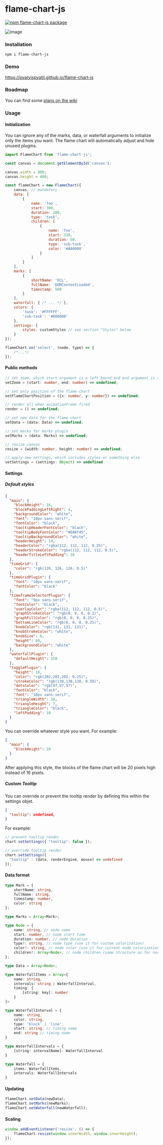 # flame-chart-js

[![npm flame-chart-js package](https://img.shields.io/npm/v/flame-chart-js)](https://www.npmjs.com/package/flame-chart-js)

![image](https://user-images.githubusercontent.com/4976306/118173754-aa1a0e00-b436-11eb-99e8-0b4ec10551e6.png)

### Installation

`npm i flame-chart-js`

### Demo

https://pyatyispyatil.github.io/flame-chart-js

### Roadmap

You can find some [plans on the wiki](https://github.com/pyatyispyatil/flame-chart-js/wiki/Roadmap)

### Usage

#### Initialization


You can ignore any of the marks, data, or waterfall arguments to initialize only the items you want. The flame chart will automatically adjust and hide unused plugins.

```js
import FlameChart from 'flame-chart-js';

const canvas = document.getElementById('canvas');

canvas.width = 800;
canvas.height = 400;

const flameChart = new FlameChart({
    canvas, // mandatory
    data: [
        {
            name: 'foo',
            start: 300,
            duration: 200,
            type: 'task',
            children: [
                {
                    name: 'foo',
                    start: 310,
                    duration: 50,
                    type: 'sub-task',
                    color: '#AA0000'
                }
            ]
        }
    ],
    marks: [
        {
            shortName: 'DCL',
            fullName: 'DOMContentLoaded',
            timestamp: 500
        }
    ],
    waterfall: { /* ... */ },
    colors: {
        'task': '#FFFFFF',
        'sub-task': '#000000'
    },
    settings: {
        styles: customStyles // see section "Styles" below
    }
});

flameChart.on('select', (node, type) => {
    /*...*/
});
```

#### Public methods

```ts
// set zoom, which start argument is a left bound and end argument is a right bound 
setZoom = (start: number, end: number) => undefined;

// set only position of the flame-chart
setFlameChartPosition = ({x: number, y: number}) => undefined;

// render all when animationFrame fired
render = () => undefined;

// set new data for the flame-chart
setData = (data: Data) => undefined;

// set marks for marks plugin
setMarks = (data: Marks) => undefined;

// resize canvas
resize = (width: number, height: number) => undefined;

// apply new settings, which includes styles or something else
setSettings = (settings: Object) => undefined
```

#### Settings

##### Default styles

```json
{
  "main": {
    "blockHeight": 16,
    "blockPaddingLeftRight": 4,
    "backgroundColor": "white",
    "font": "10px sans-serif",
    "fontColor": "black",
    "tooltipHeaderFontColor": "black",
    "tooltipBodyFontColor": "#688f45",
    "tooltipBackgroundColor": "white",
    "headerHeight": 14,
    "headerColor": "rgba(112, 112, 112, 0.25)",
    "headerStrokeColor": "rgba(112, 112, 112, 0.5)",
    "headerTitleLeftPadding": 16
  },
  "timeGrid": {
    "color": "rgb(126, 126, 126, 0.5)"
  },
  "timeGridPlugin": {
    "font": "10px sans-serif",
    "fontColor": "black"
  },
  "timeframeSelectorPlugin": {
    "font": "9px sans-serif",
    "fontColor": "black",
    "overlayColor": "rgba(112, 112, 112, 0.5)",
    "graphStrokeColor": "rgb(0, 0, 0, 0.2)",
    "graphFillColor": "rgb(0, 0, 0, 0.25)",
    "bottomLineColor": "rgb(0, 0, 0, 0.25)",
    "knobColor": "rgb(131, 131, 131)",
    "knobStrokeColor": "white",
    "knobSize": 6,
    "height": 60,
    "backgroundColor": "white"
  },
  "waterfallPlugin": {
    "defaultHeight": 150
  },
  "togglePlugin": {
    "height": 16,
    "color": "rgb(202,202,202, 0.25)",
    "strokeColor": "rgb(138,138,138, 0.50)",
    "dotsColor": "rgb(97,97,97)",
    "fontColor": "black",
    "font": "10px sans-serif",
    "triangleWidth": 10,
    "triangleHeight": 7,
    "triangleColor": "black",
    "leftPadding": 10
  }
}
```

You can override whatever style you want. For example:

```json
{
  "main": {
    "blockHeight": 20
  }
}
```

After applying this style, the blocks of the flame chart will be 20 pixels high instead of 16 pixels.

##### Custom Tooltip

You can override or prevent the tooltip render by defining this within the settings objet.

```json
{  
  "tooltip": undefined,
}

```

For example:

```ts
// prevent tooltip render
chart.setSettings({ "tooltip": false });

// override tooltip render
chart.setSettings({ 
  "tooltip" : (data, renderEngine, mouse) => undefined
});
```

#### Data format

```ts
type Mark = {
    shortName: string,
    fullName: string,
    timestamp: number,
    color: string
};

type Marks = Array<Mark>;

type Node = {
    name: string, // node name
    start: number, // node start time
    duration: number, // node duration
    type?: string, // node type (use it for custom colorization)
    color?: string, // node color (use it for current node colorization)
    children?: Array<Node>, // node children (same structure as for node)
};

type Data = Array<Node>;

type WaterfallItems = Array<{
    name: string,
    intervals: string | WaterfallInterval,
    timing: {
        [string: key]: number
    }
}>

type WaterfallInterval = {
    name: string,
    color: string,
    type: 'block' | 'line',
    start: string, // timing name
    end: string // timing name
}

type WaterfallIntervals = {
    [string: intervalName]: WaterfallInterval
}

type Waterfall = {
    items: WaterfallItems,
    intervals: WaterfallIntervals
}
```

#### Updating

```js
flameChart.setData(newData);
flameChart.setMarks(newMarks);
flameChart.setWaterfall(newWaterfall);
```

#### Scaling

```js
window.addEventListener('resize', () => {
    flameChart.resize(window.innerWidth, window.innerHeight);
});
```
